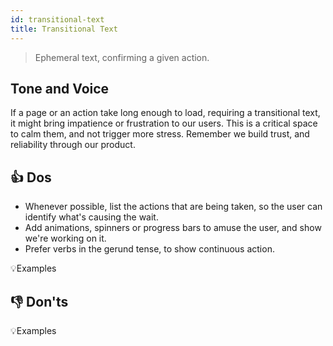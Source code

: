 ```yaml
---
id: transitional-text
title: Transitional Text
---
```


> Ephemeral text, confirming a given action.

## Tone and Voice

If a page or an action take long enough to load, requiring a transitional text, it might bring impatience or frustration to our users. This is a critical space to calm them, and not trigger more stress. Remember we build trust, and reliability through our product. 




## 👍 Dos

   
- Whenever possible, list the actions that are being taken, so the user can identify what's causing the wait.    
- Add animations, spinners or progress bars to amuse the user, and show we're working on it.    
- Prefer verbs in the gerund tense, to show continuous action.    


💡Examples


## 👎 Don'ts


💡Examples